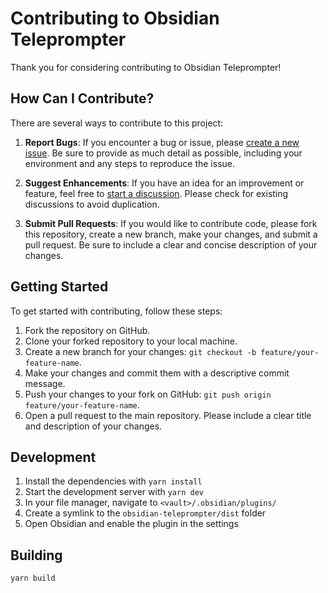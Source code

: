# Contributing to Obsidian Teleprompter
Thank you for considering contributing to Obsidian Teleprompter!

## How Can I Contribute?

There are several ways to contribute to this project:

1. **Report Bugs**: If you encounter a bug or issue, please 
[create a new issue](https://github.com/lumetrium/obsidian-teleprompter/issues/new). 
Be sure to provide as much detail as possible, 
including your environment and any steps to reproduce the issue.

2. **Suggest Enhancements**: If you have an idea for an improvement or feature, 
feel free to [start a discussion](https://github.com/lumetrium/obsidian-teleprompter/discussions/new/choose). 
Please check for existing discussions to avoid duplication.

3. **Submit Pull Requests**: If you would like to contribute code, 
please fork this repository, create a new branch, make your changes, 
and submit a pull request. Be sure to include a clear and concise description 
of your changes.

## Getting Started

To get started with contributing, follow these steps:

1. Fork the repository on GitHub.
2. Clone your forked repository to your local machine.
3. Create a new branch for your changes: `git checkout -b feature/your-feature-name`.
4. Make your changes and commit them with a descriptive commit message.
5. Push your changes to your fork on GitHub: `git push origin feature/your-feature-name`.
6. Open a pull request to the main repository. Please include a clear title and description of your changes.

## Development

1. Install the dependencies with `yarn install`
2. Start the development server with `yarn dev`
3. In your file manager, navigate to `<vault>/.obsidian/plugins/`
4. Create a symlink to the `obsidian-teleprompter/dist` folder
5. Open Obsidian and enable the plugin in the settings

## Building

```bash
yarn build
```